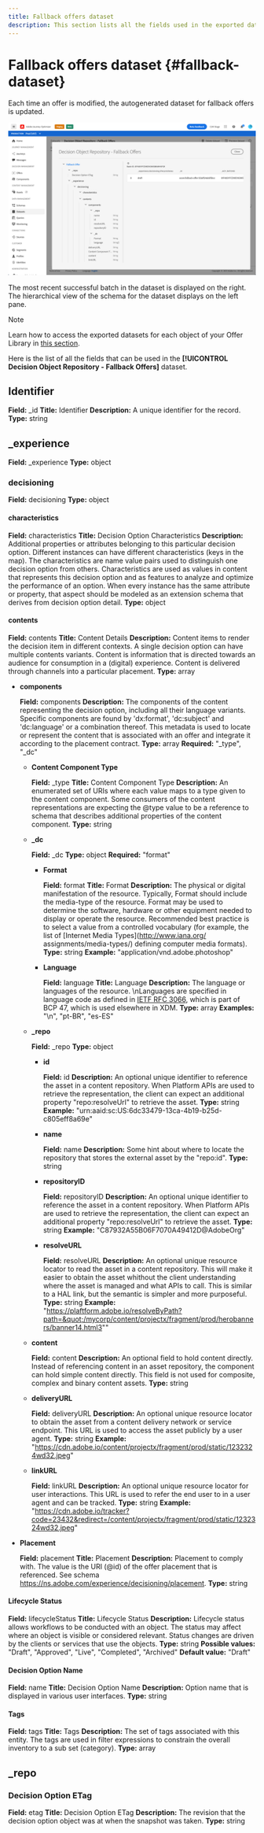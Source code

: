 ```yaml
---
title: Fallback offers dataset
description: This section lists all the fields used in the exported dataset for fallback offers.
---
```

# Fallback offers dataset {#fallback-dataset}

Each time an offer is modified, the autogenerated dataset for fallback offers is updated.

![](../assets/dataset-fallback.png)

The most recent successful batch in the dataset is displayed on the right. The hierarchical view of the schema for the dataset displays on the left pane.

>[!NOTE]
>
>Learn how to access the exported datasets for each object of your Offer Library in [this section](../export-catalog/access-dataset.md).

Here is the list of all the fields that can be used in the **[!UICONTROL Decision Object Repository - Fallback Offers]** dataset.

## Identifier
    
**Field:** _id
**Title:** Identifier
**Description:** A unique identifier for the record.
**Type:** string

## _experience

**Field:** _experience
**Type:** object

### decisioning

**Field:** decisioning
**Type:** object

#### characteristics

**Field:** characteristics
**Title:** Decision Option Characteristics
**Description:** Additional properties or attributes belonging to this particular decision option. Different instances can have different characteristics (keys in the map). The characteristics are name value pairs used to distinguish one decision option from others. Characteristics are used as values in content that represents this decision option and as features to analyze and optimize the performance of an option. When every instance has the same attribute or property, that aspect should be modeled as an extension schema that derives from decision option detail.
**Type:** object

<!--Field under Characteristics without title = additionalProperties? Desc = Value of the property. Type: string-->

#### contents

**Field:** contents
**Title:** Content Details
**Description:** Content items to render the decision item in different contexts. A single decision option can have multiple contents variants. Content is information that is directed towards an audience for consumption in a (digital) experience. Content is delivered through channels into a particular placement.
**Type:** array

* **components**

    **Field:** components
    **Description:** The components of the content representing the decision option, including all their language variants. Specific components are found by 'dx:format', 'dc:subject' and 'dc:language' or a combination thereof. This metadata is used to locate or represent the content that is associated with an offer and integrate it according to the placement contract.
    **Type:** array
    **Required:** "_type", "_dc" <!--TBC?-->

    * **Content Component Type**

        **Field:** _type
        **Title:** Content Component Type
        **Description:** An enumerated set of URIs where each value maps to a type given to the content component. Some consumers of the content representations are expecting the @type value to be a reference to schema that describes additional properties of the content component.
        **Type:** string

    * **_dc**

        **Field:** _dc
        **Type:** object
        **Required:** "format"
        
        * **Format**

            **Field:** format
            **Title:** Format
            **Description:** The physical or digital manifestation of the resource. Typically, Format should include the media-type of the resource. Format may be used to determine the software, hardware or other equipment needed to display or operate the resource. Recommended best practice is to select a value from a controlled vocabulary (for example, the list of [Internet Media Types](http://www.iana.org/ assignments/media-types/) defining computer media formats).
            **Type:** string
            **Example:** "application/vnd.adobe.photoshop"

        * **Language**

            **Field:** language
            **Title:** Language
            **Description:** The language or languages of the resource. \nLanguages are specified in language code as defined in [IETF RFC 3066](https://www.ietf.org/rfc/rfc3066.txt), which is part of BCP 47, which is used elsewhere in XDM.
            **Type:** array
            **Examples:** "\n", "pt-BR", "es-ES"

    * **_repo**

        **Field:** _repo
        **Type:** object

        * **id**

            **Field:** id
            **Description:** An optional unique identifier to reference the asset in a content repository. When Platform APIs are used to retrieve the representation, the client can expect an additional property \"repo:resolveUrl\" to retrieve the asset.
            **Type:** string
            **Example:** "urn:aaid:sc:US:6dc33479-13ca-4b19-b25d-c805eff8a69e"

        * **name**

            **Field:** name
            **Description:** Some hint about where to locate the repository that stores the external asset by the \"repo:id\".
            **Type:** string

        * **repositoryID**

            **Field:** repositoryID
            **Description:** An optional unique identifier to reference the asset in a content repository. When Platform APIs are used to retrieve the representation, the client can expect an additional property \"repo:resolveUrl\" to retrieve the asset.
            **Type:** string
            **Example:** "C87932A55B06F7070A49412D@AdobeOrg"

        * **resolveURL**

            **Field:** resolveURL
            **Description:** An optional unique resource locator to read the asset in a content repository. This will make it easier to obtain the asset whithout the client understanding where the asset is managed and what APIs to call. This is similar to a HAL link, but the semantic is simpler and more purposeful.
            **Type:** string
            **Example:** "https://plaftform.adobe.io/resolveByPath?path=&quot;/mycorp/content/projectx/fragment/prod/herobanners/banner14.html3&quot;"

    * **content**
        
        **Field:** content
        **Description:** An optional field to hold content directly. Instead of referencing content in an asset repository, the component can hold simple content directly. This field is not used for composite, complex and binary content assets.
        **Type:** string

    * **deliveryURL**

        **Field:** deliveryURL
        **Description:** An optional unique resource locator to obtain the asset from a content delivery network or service endpoint. This URL is used to access the asset publicly by a user agent.
        **Type:** string
        **Example:** "https://cdn.adobe.io/content/projectx/fragment/prod/static/1232324wd32.jpeg"

    * **linkURL**

        **Field:** linkURL
        **Description:** An optional unique resource locator for user interactions. This URL is used to refer the end user to in a user agent and can be tracked.
        **Type:** string
        **Example:** "https://cdn.adobe.io/tracker?code=23432&redirect=/content/projectx/fragment/prod/static/1232324wd32.jpeg"

* **Placement**
    
    **Field:** placement
    **Title:** Placement
    **Description:** Placement to comply with. The value is the URI (@id) of the offer placement that is referenced. See schema https://ns.adobe.com/experience/decisioning/placement.
    **Type:** string

#### Lifecycle Status

**Field:** lifecycleStatus
**Title:** Lifecycle Status
**Description:** Lifecycle status allows workflows to be conducted with an object. The status may affect where an object is visible or considered relevant. Status changes are driven by the clients or services that use the objects.
**Type:** string
**Possible values:** "Draft", "Approved", "Live", "Completed", "Archived"
**Default value:** "Draft"

#### Decision Option Name

**Field:** name
**Title:** Decision Option Name
**Description:** Option name that is displayed in various user interfaces.
**Type:** string

#### Tags

**Field:** tags
**Title:** Tags
**Description:** The set of tags associated with this entity. The tags are used in filter expressions to constrain the overall inventory to a sub set (category).
**Type:** array

<!--Field without name under tags: Description: An identifier of a tag object. The value is the @id of the tag that is referenced. See tag schema: https://ns.adobe.com/experience/decisioning/tag. Type: string-->

## _repo
    
### Decision Option ETag

**Field:** etag
**Title:** Decision Option ETag
**Description:** The revision that the decision option object was at when the snapshot was taken.
**Type:** string
